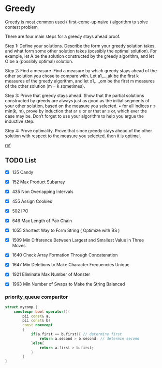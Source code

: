 # Greedy

Greedy is most common used ( first-come-up naive ) algorithm to solve contest problem

There are four main steps for a greedy stays ahead proof.


Step 1: Define your solutions. Describe the form your greedy solution takes, and what form some
other solution takes (possibly the optimal solution). For example, let A be the solution constructed by the greedy algorithm, and let O be a (possibly optimal) solution.


Step 2: Find a measure. Find a measure by which greedy stays ahead of the other solution you
chose to compare with. Let a1,...,ak be the first k measures of the greedy algorithm, and let
o1,...,om be the first m measures of the other solution (m = k sometimes).


Step 3: Prove that greedy stays ahead. Show that the partial solutions constructed by greedy
are always just as good as the initial segments of your other solution, based on the measure you selected.
• for all indices r ≤ min(k, m), prove by induction that ar ≥ or or that ar ≤ or, which ever
the case may be. Don’t forget to use your algorithm to help you argue the inductive step.


Step 4: Prove optimality. Prove that since greedy stays ahead of the other solution with respect to the measure you selected, then it is optimal.

[ref](http://www.cs.cornell.edu/courses/cs482/2007su/ahead.pdf)

## TODO List
- [x] 135  Candy
- [x] 152  Max Product Subarray
- [x] 435  Non Overlapping Intervals
- [x] 455  Assign Cookies
- [x] 502  IPO
- [x] 646  Max Length of Pair Chain
- [x] 1055 Shortest Way to Form String ( Optimize with BS )
- [x] 1509 Min Difference Between Largest and Smallest Value in Three Moves
- [x] 1640 Check Array Formation Through Concatenation
- [x] 1647 Min Deletions to Make Character Frequencies Unique
- [x] 1921 Eliminate Max Number of Monster
- [x] 1963 Min Number of Swaps to Make the String Balanced


### priority_queue comparitor
```cpp
struct mycomp {
    constexpr bool operator()(
        pii const& a,
        pii const& b)
        const noexcept
        {
            if(a.first == b.first){ // determine first
                return a.second > b.second; // determin second
            }else{
                return a.first > b.first;
            }
        }
}
```
